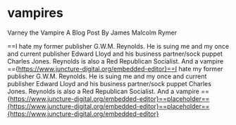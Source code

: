 # vampires
Varney the Vampire
A Blog Post
By James Malcolm Rymer

==I hate my former publisher G.W.M. Reynolds. He is suing me and my once and current publisher Edward Lloyd and his business partner/sock puppet Charles Jones. Reynolds is also a Red Republican Socialist. And a vampire
=={https://www.juncture-digital.org/embedded-editor}==I hate my former publisher G.W.M. Reynolds. He is suing me and my once and current publisher Edward Lloyd and his business partner/sock puppet Charles Jones. Reynolds is also a Red Republican Socialist. And a vampire
=={https://www.juncture-digital.org/embedded-editor}==placeholder=={https://www.juncture-digital.org/embedded-editor}==placeholder=={https://www.juncture-digital.org/embedded-editor}